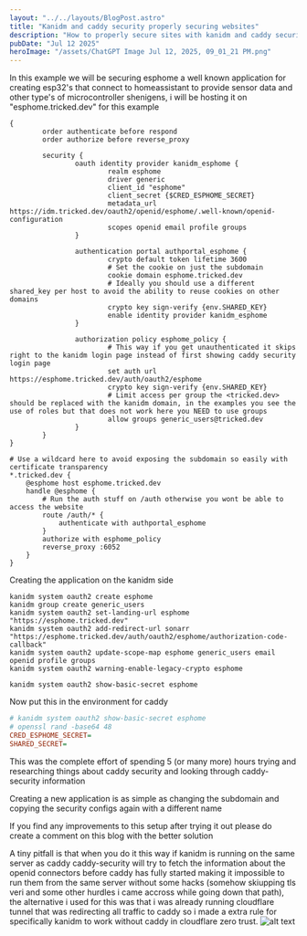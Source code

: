 ```yaml
---
layout: "../../layouts/BlogPost.astro"
title: "Kanidm and caddy security properly securing websites"
description: "How to properly secure sites with kanidm and caddy security, creating different oauth2 applications per subdomain and seamless login"
pubDate: "Jul 12 2025"
heroImage: "/assets/ChatGPT Image Jul 12, 2025, 09_01_21 PM.png"
---
```



In this example we will be securing esphome a well known application for creating esp32's that connect to homeassistant to provide sensor data and other type's of microcontroller shenigens, i will be hosting it on "esphome.tricked.dev" for this example

```nginx
{
        order authenticate before respond
        order authorize before reverse_proxy

        security {
                oauth identity provider kanidm_esphome {
                        realm esphome
                        driver generic
                        client_id "esphome"
                        client_secret {$CRED_ESPHOME_SECRET}
                        metadata_url https://idm.tricked.dev/oauth2/openid/esphome/.well-known/openid-configuration
                        scopes openid email profile groups
                }

                authentication portal authportal_esphome {
                        crypto default token lifetime 3600
                        # Set the cookie on just the subdomain
                        cookie domain esphome.tricked.dev
                        # Ideally you should use a different shared_key per host to avoid the ability to reuse cookies on other domains
                        crypto key sign-verify {env.SHARED_KEY}
                        enable identity provider kanidm_esphome
                }

                authorization policy esphome_policy {
                        # This way if you get unauthenticated it skips right to the kanidm login page instead of first showing caddy security login page
                        set auth url https://esphome.tricked.dev/auth/oauth2/esphome
                        crypto key sign-verify {env.SHARED_KEY}
                        # Limit access per group the <tricked.dev> should be replaced with the kanidm domain, in the examples you see the use of roles but that does not work here you NEED to use groups
                        allow groups generic_users@tricked.dev
                }
        }
}

# Use a wildcard here to avoid exposing the subdomain so easily with certificate transparency
*.tricked.dev {
    @esphome host esphome.tricked.dev
    handle @esphome {
        # Run the auth stuff on /auth otherwise you wont be able to access the website
        route /auth/* {
            authenticate with authportal_esphome
        }
        authorize with esphome_policy
        reverse_proxy :6052
    }
}
```

Creating the application on the kanidm side

```
kanidm system oauth2 create esphome
kanidm group create generic_users
kanidm system oauth2 set-landing-url esphome "https://esphome.tricked.dev"
kanidm system oauth2 add-redirect-url sonarr "https://esphome.tricked.dev/auth/oauth2/esphome/authorization-code-callback"
kanidm system oauth2 update-scope-map esphome generic_users email openid profile groups
kanidm system oauth2 warning-enable-legacy-crypto esphome

kanidm system oauth2 show-basic-secret esphome
```

Now put this in the environment for caddy

```ini
# kanidm system oauth2 show-basic-secret esphome
# openssl rand -base64 48
CRED_ESPHOME_SECRET=
SHARED_SECRET=
```

This was the complete effort of spending 5 (or many more) hours trying and researching things about caddy security and looking through caddy-security information

Creating a new application is as simple as changing the subdomain and copying the security configs again with a different name

If you find any improvements to this setup after trying it out please do create a comment on this blog with the better solution

A tiny pitfall is that when you do it this way if kanidm is running on the same server as caddy caddy-security will try to fetch the information about the openid connectors before caddy has fully started making it impossible to run them from the same server without some hacks (somehow skiupping tls veri and some other hurdles i came accross while going down that path), the alternative i used for this was that i was already running cloudflare tunnel that was redirecting all traffic to caddy so i made a extra rule for specifically kanidm to work without caddy in cloudflare zero trust.
![alt text](/assets/zt-image.png)